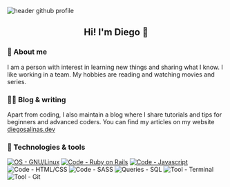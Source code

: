 ![header github profile](https://user-images.githubusercontent.com/63070877/163288520-6690255d-7527-4ab8-92f3-ef4c52e2c812.png)

<h2 align=center>
  Hi! I'm Diego 👋
</h2>

### 👨 About me
I am a person with interest in learning new things and sharing what I know. I like working in a team. My hobbies are reading and watching movies and series.

### ✍🏻 Blog & writing
Apart from coding, I also maintain a blog where I share tutorials and tips for beginners and advanced coders. You can find my articles on my website <a href="https://diego-salinas-blog.herokuapp.com/" target="_blank">diegosalinas.dev</a>

### 🔧 Technologies & tools
<a href="https://www.redhat.com/es/topics/linux"><img src="https://img.shields.io/badge/OS-GNU%2FLinux-68c3a3" alt="OS - GNU/Linux"></a>
<a href="https://rubyonrails.org/"><img src="https://img.shields.io/badge/Code-Ruby_on_Rails-c44d56" alt="Code - Ruby on Rails"></a>
<a href="https://developer.mozilla.org/es/docs/Web/JavaScript"><img src="https://img.shields.io/badge/Code-Javascript-f9b42d" alt="Code - Javascript"></a>
<img src="https://img.shields.io/badge/Code-HTML%2FCSS-038aff" alt="Code - HTML/CSS">
<img src="https://img.shields.io/badge/Code-SASS-e76d89" alt="Code - SASS">
<img src="https://img.shields.io/badge/Queries-SQL-89c4f4" alt="Queries - SQL">
<img src="https://img.shields.io/badge/Tool-Terminal-26c281" alt="Tool - Terminal">
<img src="https://img.shields.io/badge/Tool-Git-eafffd" alt="Tool - Git">

<!--
**diegoOG09/diegoOG09** is a ✨ _special_ ✨ repository because its `README.md` (this file) appears on your GitHub profile.

Here are some ideas to get you started:

- 🔭 I’m currently working on ...
- 🌱 I’m currently learning ...
- 👯 I’m looking to collaborate on ...
- 🤔 I’m looking for help with ...
- 💬 Ask me about ...
- 📫 How to reach me: ...
- 😄 Pronouns: ...
- ⚡ Fun fact: ...
-->
